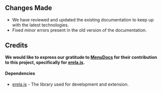 ## Changes Made

- We have reviewed and updated the existing documentation to keep up with the latest technologies.
- Fixed minor errors present in the old version of the documentation.

## Credits

**We would like to express our gratitude to [MenuDocs](https://github.com/MenuDocs) for their contribution to this project, specifically for [erela.js](https://github.com/MenuDocs/erela.js).**
#### Dependencies
- [erela.js](https://github.com/MenuDocs/erela.js) - The library used for development and extension.